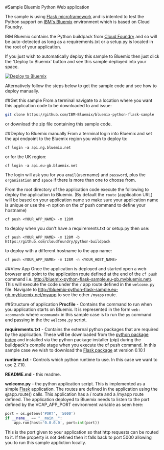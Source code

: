 #Sample Bluemix Python Web application

The sample is using [Flask microframework](http://flask.pocoo.org/) and is intented to test the Python support on [IBM's Bluemix](https://bluemix.net/) environment which is based on Cloud Foundry.

IBM Bluemix contains the Python buildpack from [Cloud Foundry](https://github.com/cloudfoundry/python-buildpack) and so will be auto-detected as long as a requirements.txt or a setup.py is located in the root of your application.

If you just wish to automatically deploy this sample to Bluemix then just click the 'Deploy to Bluemix' button and see this sample deployed into your space.

[![Deploy to Bluemix](https://bluemix.net/deploy/button.png)](https://bluemix.net/deploy?repository=https://github.com/IBM-Bluemix/bluemix-python-flask-sample)

Alternatively follow the steps below to get the sample code and see how to deploy manually.

##Get this sample
From a terminal navigate to a location where you want this application code to be downloaded to and issue:
```bash
git clone https://github.com/IBM-Bluemix/bluemix-python-flask-sample
```
or download the zip file containing this sample code.

##Deploy to Bluemix manually
From a terminal login into Bluemix and set the api endpoint to the Bluemix region you wish to deploy to:
```script
cf login -a api.ng.bluemix.net
```
or for the UK region:
```script
cf login -a api.eu-gb.bluemix.net
```
The login will ask you for you `email`(username) and `password`, plus the `organisation` and `space` if there is more than one to choose from.

From the root directory of the application code execute the following to deploy the application to Bluemix. (By default the `route` (application URL) will be based on your application name so make sure your application name is unique or use the -n option on the cf push command to define your hostname)
```script
cf push <YOUR_APP_NAME> -m 128M 
```
to deploy when you don't have a requirements.txt or setup.py then use:
```script
cf push <YOUR_APP_NAME> -m 128M -b https://github.com/cloudfoundry/python-buildpack
```
to deploy with a different hostname to the app name:
```script
cf push <YOUR_APP_NAME> -m 128M -n <YOUR_HOST_NAME>
```

##View App
Once the application is deployed and started open a web browser and point to the application route defined at the end of the `cf push` command i.e. http://bluemix-python-flask-sample.eu-gb.mybluemix.net/. This will execute the code under the `/` app route defined in the `welcome.py` file. Navigate to http://bluemix-python-flask-sample.eu-gb.mybluemix.net/myapp to see the other `/myapp` route.

##Structure of application
**Procfile** - Contains the command to run when you application starts on Bluemix. It is represented in the form `web: <command>` where `<command>` in this sample case is to run the `py` command and passing in the the `welcome.py` script.

**requirements.txt** - Contains the external python packages that are required by the application. These will be downloaded from the [python package index](https://pypi.python.org/pypi/) and installed via the python package installer (pip) during the buildpack's compile stage when you execute the cf push command. In this sample case we wish to download the [Flask package](https://pypi.python.org/pypi/Flask) at version 0.10.1

**runtime.txt** - Controls which python runtime to use. In this case we want to use 2.7.10. 

**README.md** - this readme.

**welcome.py** - the python application script. This is implemented as a simple [Flask](http://flask.pocoo.org/) application. The routes are defined in the application using the @app.route() calls. This application has a / route and a /myapp route defined. The application deployed to Bluemix needs to listen to the port defined by the VCAP_APP_PORT environment variable as seen here:
```python
port = os.getenv('PORT', '5000')
if __name__ == "__main__":
    app.run(host='0.0.0.0', port=int(port))
```

This is the port given to your application so that http requests can be routed to it. If the property is not defined then it falls back to port 5000 allowing you to run this sample appliction locally.